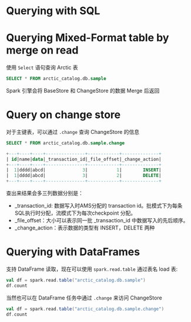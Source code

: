 
# Querying with SQL

# Querying Mixed-Format table by merge on read

使用 `Select` 语句查询 Arctic 表

```sql 
SELECT * FROM arctic_catalog.db.sample
```

Spark 引擎会将 BaseStore 和 ChangeStore 的数据 Merge 后返回

# Query on change store

对于主键表，可以通过 `.change` 查询 ChangeStore 的信息

```sql
SELECT * FROM arctic_catalog.db.sample.change

+---+----+----+---------------+------------+--------------+
| id|name|data|_transaction_id|_file_offset|_change_action|
+---+----+----+---------------+------------+--------------+
|  1|dddd|abcd|              3|           1|        INSERT|
|  1|dddd|abcd|              3|           2|        DELETE|
+---+----+----+---------------+------------+--------------+
```

查出来结果会多三列数据分别是：

- _transaction_id: 数据写入时AMS分配的 transaction id。批模式下为每条SQL执行时分配，流模式下为每次checkpoint 分配。
- _file_offset：大小可以表示同一批 _transaction_id 中数据写入的先后顺序。
- _change_action：表示数据的类型有 INSERT，DELETE 两种



# Querying with DataFrames

支持 DataFrame 读取，现在可以使用 `spark.read.table` 通过表名 load 表:

```scala
val df = spark.read.table("arctic_catalog.db.sample")
df.count
```

当然也可以在 DataFrame 任务中通过 `.change` 来访问 ChangeStore

```scala
val df = spark.read.table("arctic_catalog.db.sample.change")
df.count
```
